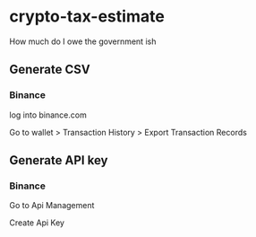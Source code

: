 # crypto-tax-estimate
How much do I owe the government ish

## Generate CSV

### Binance

log into binance.com

Go to wallet > Transaction History > Export Transaction Records



## Generate API key

### Binance 

Go to Api Management

Create Api Key
